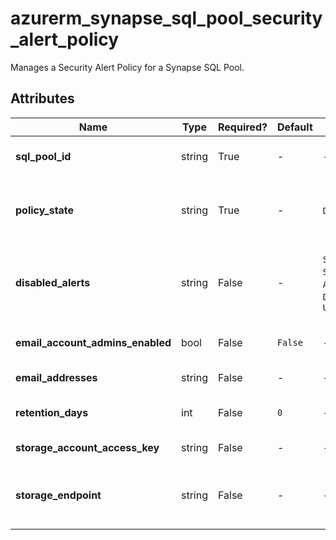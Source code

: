 # azurerm_synapse_sql_pool_security_alert_policy

Manages a Security Alert Policy for a Synapse SQL Pool.

## Attributes

| Name | Type | Required? | Default  | possible values | Description |
| ---- | ---- | --------- | -------- | ----------- | ----------- |
| **sql_pool_id** | string | True | -  |  -  | Specifies the ID of the Synapse SQL Pool. Changing this forces a new resource to be created. | 
| **policy_state** | string | True | -  |  `Disabled`, `Enabled`, `New`  | Specifies the state of the policy, whether it is enabled or disabled or a policy has not been applied yet on the specific SQL pool. Possible values are `Disabled`, `Enabled` and `New`. | 
| **disabled_alerts** | string | False | -  |  `Sql_Injection`, `Sql_Injection_Vulnerability`, `Access_Anomaly`, `Data_Exfiltration`, `Unsafe_Action`  | Specifies an array of alerts that are disabled. Allowed values are: `Sql_Injection`, `Sql_Injection_Vulnerability`, `Access_Anomaly`, `Data_Exfiltration`, `Unsafe_Action`. | 
| **email_account_admins_enabled** | bool | False | `False`  |  -  | Boolean flag which specifies if the alert is sent to the account administrators or not. Defaults to `false`. | 
| **email_addresses** | string | False | -  |  -  | Specifies an array of email addresses to which the alert is sent. | 
| **retention_days** | int | False | `0`  |  -  | Specifies the number of days to keep in the Threat Detection audit logs. Defaults to `0`. | 
| **storage_account_access_key** | string | False | -  |  -  | Specifies the identifier key of the Threat Detection audit storage account. | 
| **storage_endpoint** | string | False | -  |  -  | Specifies the blob storage endpoint (e.g. <https://example.blob.core.windows.net>). This blob storage will hold all Threat Detection audit logs. | 


